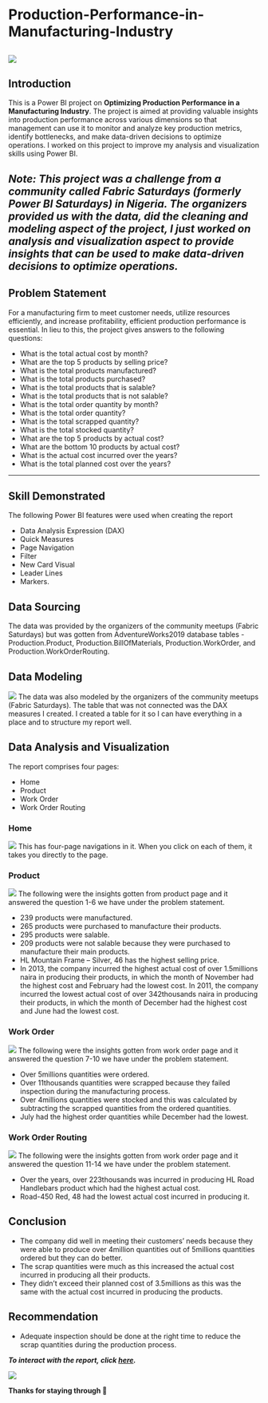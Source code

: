 # Production-Performance-in-Manufacturing-Industry

![](Home_Page.png)
---

## Introduction
This is a Power BI project on **Optimizing Production Performance in a Manufacturing Industry**. The project is aimed at providing valuable insights into production performance across various dimensions so that management can use it to monitor and analyze key production metrics, identify bottlenecks, and make data-driven decisions to optimize operations. I worked on this project to improve my analysis and visualization skills using Power BI.

**_Note: This project was a challenge from a community called Fabric Saturdays (formerly Power BI Saturdays) in Nigeria. The organizers provided us with the data, did the cleaning and modeling aspect of the project, I just worked on analysis and visualization aspect to provide insights that can be used to make data-driven decisions to optimize operations._**
---

## Problem Statement
For a manufacturing firm to meet customer needs, utilize resources efficiently, and increase profitability, efficient production performance is essential. In lieu to this, the project gives answers to the following questions:
- What is the total actual cost by month?
- What are the top 5 products by selling price?
- What is the total products manufactured?
- What is the total products purchased?
- What is the total products that is salable?
- What is the total products that is not salable?
- What is the total order quantity by month?
- What is the total order quantity?
- What is the total scrapped quantity?
- What is the total stocked quantity?
- What are the top 5 products by actual cost?
- What are the bottom 10 products by actual cost?
- What is the actual cost incurred over the years?
- What is the total planned cost over the years?
---

## Skill Demonstrated
The following Power BI features were used when creating the report
- Data Analysis Expression (DAX)
- Quick Measures
- Page Navigation
- Filter
- New Card Visual
- Leader Lines
- Markers.

## Data Sourcing
The data was provided by the organizers of the community meetups (Fabric Saturdays) but was gotten from AdventureWorks2019 database tables - Production.Product, Production.BillOfMaterials, Production.WorkOrder, and Production.WorkOrderRouting.

## Data Modeling
![](DataModeling.png)
The data was also modeled by the organizers of the community meetups (Fabric Saturdays). The table that was not connected was the DAX measures I created. I created a table for it so I can have everything in a place and to structure my report well.

## Data Analysis and Visualization
The report comprises four pages:
- Home
- Product 
- Work Order
- Work Order Routing

### Home
![](Home_Page.png)
This has four-page navigations in it. When you click on each of them, it takes you directly to the page.

### Product
![](Product_Performance.png)
The following were the insights gotten from product page and it answered the question 1-6 we have under the problem statement.
- 239 products were manufactured.
- 265 products were purchased to manufacture their products.
- 295 products were salable.
- 209 products were not salable because they were purchased to manufacture their main products. 
- HL Mountain Frame – Silver, 46 has the highest selling price.
- In 2013, the company incurred the highest actual cost of over 1.5millions naira in producing their products, in which the month of November had the highest cost and February had the lowest cost. In 2011, the company incurred the lowest actual cost of over 342thousands naira in producing their products, in which the month of December had the highest cost and June had the lowest cost.

### Work Order
![](WorkOrder_Performance.png)
The following were the insights gotten from work order page and it answered the question 7-10 we have under the problem statement.
- Over 5millions quantities were ordered.
- Over 11thousands quantities were scrapped because they failed inspection during the manufacturing process.
- Over 4millions quantities were stocked and this was calculated by subtracting the scrapped quantities from the ordered quantities. 
- July had the highest order quantities while December had the lowest.

### Work Order Routing
![](Routing_Performance.png)
The following were the insights gotten from work order page and it answered the question 11-14 we have under the problem statement.
- Over the years, over 223thousands was incurred in producing HL Road Handlebars product which had the highest actual cost.
- Road-450 Red, 48 had the lowest actual cost incurred in producing it.

## Conclusion
- The company did well in meeting their customers’ needs because they were able to produce over 4million quantities out of 5millions quantities ordered but they can do better.
- The scrap quantities were much as this increased the actual cost incurred in producing all their products.
- They didn’t exceed their planned cost of 3.5millions as this was the same with the actual cost incurred in producing the products.

## Recommendation
- Adequate inspection should be done at the right time to reduce the scrap quantities during the production process.

_**To interact with the report, click [here]([https://app.powerbi.com/groups/me/reports/6695474d-a321-4914-b654-0b3a69243d10?ctid=7bb04057-9724-4194-9478-a76b704c6dc9&pbi_source=linkShare](https://app.powerbi.com/view?r=eyJrIjoiM2NmYzFjMWEtYWNkZS00NjI0LWJkYTItNWMxNzU4ODU3NDg0IiwidCI6IjdiYjA0MDU3LTk3MjQtNDE5NC05NDc4LWE3NmI3MDRjNmRjOSIsImMiOjF9)https://app.powerbi.com/view?r=eyJrIjoiM2NmYzFjMWEtYWNkZS00NjI0LWJkYTItNWMxNzU4ODU3NDg0IiwidCI6IjdiYjA0MDU3LTk3MjQtNDE5NC05NDc4LWE3NmI3MDRjNmRjOSIsImMiOjF9).**_

![](Thank_You.jpg)

**Thanks for staying through 🙇**











